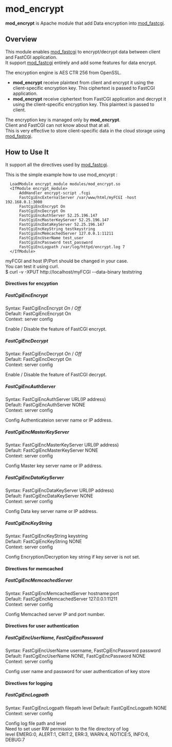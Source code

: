 mod_encrypt
================

**mod_encrypt** is Apache module that add Data encryption into 
[mod_fastcgi](http://www.fastcgi.com/mod_fastcgi/docs/mod_fastcgi.html).

Overview
--------

This module enables [mod_fastcgi](http://www.fastcgi.com/mod_fastcgi/docs/mod_fastcgi.html) 
to encrypt/decrypt data between client and FastCGI application.  
It support [mod_fastcgi](http://www.fastcgi.com/mod_fastcgi/docs/mod_fastcgi.html) entirely 
and add some features for data encrypt.

The encryption engine is AES CTR 256 from OpenSSL.

- **mod_encrypt** receive plaintext from client and encrypt it using the client-specific 
encryption key. This ciphertext is passed to FastCGI application.
- **mod_encrypt** receive ciphertext from FastCGI application and decrypt it 
using the client-specific encryption key. This plaintext is passed to client.

The encryption key is managed only by **mod_encrypt**.  
Client and FastCGI can not know about that at all.  
This is very effective to store client-specific data in the cloud storage using [mod_fastcgi](http://www.fastcgi.com/mod_fastcgi/docs/mod_fastcgi.html).

How to Use It  
-------------

It support all the directives used by [mod_fastcgi](http://www.fastcgi.com/mod_fastcgi/docs/mod_fastcgi.html).

This is the simple example how to use mod_encyrpt :

      LoadModule encrypt_module modules/mod_encrypt.so
      <IfModule encrypt_module>
          AddHandler encrypt-script .fcgi
          FastCgiEncExternalServer /var/www/html/myFCGI -host 192.168.0.1:3000
          FastCgiEncEncrypt On
          FastCgiEncDecrypt On
          FastCgiEncAuthServer 52.25.196.147
          FastCgiEncMasterKeyServer 52.25.196.147
          FastCgiEncDataKeyServer 52.25.196.147
          FastCgiEncKeyString testkeystring
          FastCgiEncMemcachedServer 127.0.0.1:11211
          FastCgiEncUserName test_user
          FastCgiEncPassword test_password
          FastCgiEncLogpath /var/log/httpd/encrypt.log 7
      </IfModule>

myFCGI and host IP/Port should be changed in your case.  
You can test it using curl.  
$ curl -v -XPUT http://localhost/myFCGI --data-binary teststring  

#### Directives for encyption
##### FastCgiEncEncrypt
Syntax: FastCgiEncEncrypt _On_ / _Off_  
Default: FastCgiEncEncrypt On  
Context: server config  

Enable / Disable the feature of FastCGI encrypt.  

##### FastCgiEncDecrypt
Syntax: FastCgiEncDecrypt _On_ / _Off_  
Default: FastCgiEncDecrypt On  
Context: server config  

Enable / Disable the feature of FastCGI decrypt.  

##### FastCgiEncAuthServer
Syntax: FastCgiEncAuthServer URL(IP address)  
Default: FastCgiEncAuthServer NONE  
Context: server config  

Config Authenticateion server name or IP address.  

##### FastCgiEncMasterKeyServer
Syntax: FastCgiEncMasterKeyServer URL(IP address)  
Default: FastCgiEncMasterKeyServer NONE  
Context: server config  

Config Master key server name or IP address.  

##### FastCgiEncDataKeyServer
Syntax: FastCgiEncDataKeyServer URL(IP address)  
Default: FastCgiEncDataKeyServer NONE  
Context: server config  

Config Data key server name or IP address.  

##### FastCgiEncKeyString
Syntax: FastCgiEncKeyString keystring  
Default: FastCgiEncKeyString NONE  
Context: server config  

Config Encryption/Decryption key string if key server is not set.  

#### Directives for memcached
##### FastCgiEncMemcachedServer
Syntax: FastCgiEncMemcachedServer hostname:port  
Default: FastCgiEncMemcachedServer 127.0.0.1:11211  
Context: server config  

Config Memcached server IP and port number.  

#### Directives for user authentication
##### FastCgiEncUserName, FastCgiEncPassword
Syntax: FastCgiEncUserName username, FastCgiEncPassword password  
Default: FastCgiEncUserName NONE, FastCgiEncPassword NONE  
Context: server config    
  
Config user name and password for user authentication of key store  

#### Directives for logging
##### FastCgiEncLogpath
Syntax: FastCgiEncLogpath filepath level 
Default: FastCgiEncLogpath NONE  
Context: server config    
  
Config log file path and level  
Need to set user RW permission to the file directory of log  
level EMERG:0, ALERT:1, CRIT:2, ERR:3, WARN:4, NOTICE:5, INFO:6, DEBUG:7  

